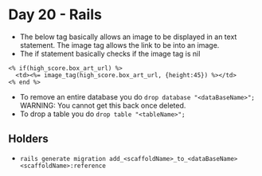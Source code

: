 # Day 20 - Rails

- The below tag basically allows an image to be displayed in an text statement. The image tag allows the link to be into an image. 
- The if statement basically checks if the image tag is nil 
```
<% if(high_score.box_art_url) %>
  <td><%= image_tag(high_score.box_art_url, {height:45}) %></td>
<% end %>
```
- To remove an entire database you do `drop database "<dataBaseName>";` WARNING: You cannot get this back once deleted. 
- To drop a table you do `drop table "<tableName>";`

## Holders
- `rails generate migration add_<scaffoldName>_to_<dataBaseName> <scaffoldName>:reference`